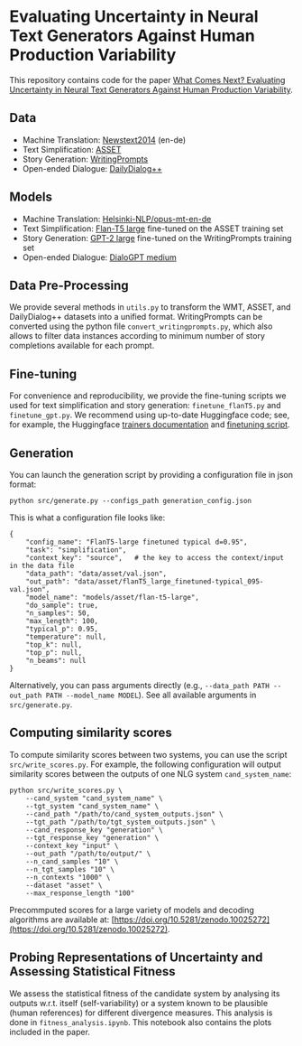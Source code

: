 # Evaluating Uncertainty in Neural Text Generators Against Human Production Variability
This repository contains code for the paper [What Comes Next? Evaluating Uncertainty
in Neural Text Generators Against Human Production Variability](https://arxiv.org/pdf/2305.11707.pdf).

## Data
- Machine Translation: [Newstext2014](https://github.com/facebookresearch/analyzing-uncertainty-nmt) (en-de)
- Text Simplification: [ASSET](https://github.com/facebookresearch/asset)
- Story Generation: [WritingPrompts](https://github.com/facebookresearch/fairseq/blob/main/examples/stories/README.md)
- Open-ended Dialogue: [DailyDialog++](https://iitmnlp.github.io/DailyDialog-plusplus/)

## Models
- Machine Translation: [Helsinki-NLP/opus-mt-en-de](https://huggingface.co/Helsinki-NLP/opus-mt-en-de)
- Text Simplification: [Flan-T5 large](https://huggingface.co/google/flan-t5-large) fine-tuned on the ASSET training set
- Story Generation: [GPT-2 large](https://huggingface.co/gpt2-large) fine-tuned on the WritingPrompts training set
- Open-ended Dialogue: [DialoGPT medium](https://huggingface.co/microsoft/DialoGPT-medium)

## Data Pre-Processing
We provide several methods in `utils.py` to transform the WMT, ASSET, and DailyDialog++ datasets into a unified format. 
WritingPrompts can be converted using the python file `convert_writingprompts.py`, which also allows to filter data instances 
according to minimum number of story completions available for each prompt.

## Fine-tuning
For convenience and reproducibility, we provide the fine-tuning scripts we used for text simplification and 
story generation: `finetune_flanT5.py` and `finetune_gpt.py`. We recommend using up-to-date Huggingface code; see, for
example, the Huggingface [trainers documentation](https://huggingface.co/docs/transformers/training) and 
[finetuning script](https://github.com/huggingface/transformers/blob/main/examples/pytorch/language-modeling/run_clm.py).

## Generation
You can launch the generation script by providing a configuration file in json format:
```
python src/generate.py --configs_path generation_config.json
```

This is what a configuration file looks like:
```
{
    "config_name": "FlanT5-large finetuned typical d=0.95", 
    "task": "simplification", 
    "context_key": "source",   # the key to access the context/input in the data file
    "data_path": "data/asset/val.json", 
    "out_path": "data/asset/flanT5_large_finetuned-typical_095-val.json",
    "model_name": "models/asset/flan-t5-large", 
    "do_sample": true, 
    "n_samples": 50, 
    "max_length": 100, 
    "typical_p": 0.95,
    "temperature": null, 
    "top_k": null, 
    "top_p": null, 
    "n_beams": null
}
```

Alternatively, you can pass arguments directly (e.g., `--data_path PATH --out_path PATH --model_name MODEL`). 
See all available arguments in `src/generate.py`.

## Computing similarity scores
To compute similarity scores between two systems, you can use the script `src/write_scores.py`. For example, the following configuration will output similarity scores between the outputs of one NLG system `cand_system_name`:
```
python src/write_scores.py \
    --cand_system "cand_system_name" \
    --tgt_system "cand_system_name" \
    --cand_path "/path/to/cand_system_outputs.json" \
    --tgt_path "/path/to/tgt_system_outputs.json" \
    --cand_response_key "generation" \
    --tgt_response_key "generation" \
    --context_key "input" \
    --out_path "/path/to/output/" \
    --n_cand_samples "10" \
    --n_tgt_samples "10" \
    --n_contexts "1000" \
    --dataset "asset" \
    --max_response_length "100"
```
Precommputed scores for a large variety of models and decoding algorithms are available at: [https://doi.org/10.5281/zenodo.10025272](https://doi.org/10.5281/zenodo.10025272).

## Probing Representations of Uncertainty and Assessing Statistical Fitness 
We assess the statistical fitness of the candidate system by analysing its outputs w.r.t. itself (self-variability) or a system known to be plausible (human references) for different divergence measures. This analysis is done in `fitness_analysis.ipynb`. This notebook also contains the plots included in the paper. 
